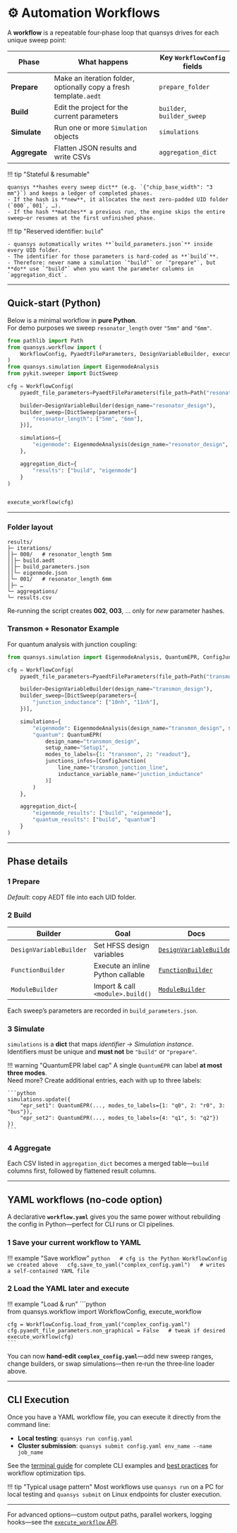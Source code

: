 # ⚙️ Automation Workflows

A **workflow** is a repeatable four‑phase loop that quansys drives for each unique sweep point:

| Phase         | What happens                                                       | Key `WorkflowConfig` fields |
|---------------|--------------------------------------------------------------------|-----------------------------|
| **Prepare**   | Make an iteration folder, optionally copy a fresh template`.aedt`  | `prepare_folder`            |
| **Build**     | Edit the project for the current parameters                        | `builder`, `builder_sweep`  |
| **Simulate**  | Run one or more `Simulation` objects                               | `simulations`               |
| **Aggregate** | Flatten JSON results and write CSVs                                | `aggregation_dict`          |

!!! tip "Stateful & resumable"

    quansys **hashes every sweep dict** (e.g. `{"chip_base_width": "3 mm"}`) and keeps a ledger of completed phases.  
    - If the hash is **new**, it allocates the next zero‑padded UID folder (`000`,`001`, …).  
    - If the hash **matches** a previous run, the engine skips the entire sweep—or resumes at the first unfinished phase.

!!! tip "Reserved identifier: `build`"

    - quansys automatically writes **`build_parameters.json`** inside every UID folder.  
    - The identifier for those parameters is hard‑coded as **`build`**.  
    - Therefore: never name a simulation `"build"` or `"prepare"`, but **do** use `"build"` when you want the parameter columns in `aggregation_dict`.


---

## Quick‑start (Python)

Below is a minimal workflow in **pure Python**.  
For demo purposes we sweep `resonator_length` over `"5mm"` and `"6mm"`.

```python  
from pathlib import Path
from quansys.workflow import (
    WorkflowConfig, PyaedtFileParameters, DesignVariableBuilder, execute_workflow
)
from quansys.simulation import EigenmodeAnalysis
from pykit.sweeper import DictSweep

cfg = WorkflowConfig(
    pyaedt_file_parameters=PyaedtFileParameters(file_path=Path("resonator_design.aedt")),

    builder=DesignVariableBuilder(design_name="resonator_design"),
    builder_sweep=[DictSweep(parameters={
        "resonator_length": ["5mm", "6mm"],
    })],

    simulations={
        "eigenmode": EigenmodeAnalysis(design_name="resonator_design", setup_name="Setup1")
    },

    aggregation_dict={
        "results": ["build", "eigenmode"]
    }
)


execute_workflow(cfg)  

```

---

### Folder layout

```text  
results/  
├─ iterations/  
│├─ 000/   # resonator_length 5mm  
││├─ build.aedt  
││├─ build_parameters.json  
││└─ eigenmode.json  
│└─ 001/   # resonator_length 6mm  
│├─ …  
└─ aggregations/  
└─ results.csv  

```

Re‑running the script creates **002**, **003**, … only for *new* parameter hashes.

### Transmon + Resonator Example

For quantum analysis with junction coupling:

```python
from quansys.simulation import EigenmodeAnalysis, QuantumEPR, ConfigJunction

cfg = WorkflowConfig(
    pyaedt_file_parameters=PyaedtFileParameters(file_path=Path("transmon_resonator.aedt")),

    builder=DesignVariableBuilder(design_name="transmon_design"),
    builder_sweep=[DictSweep(parameters={
        "junction_inductance": ["10nh", "11nh"],
    })],

    simulations={
        "eigenmode": EigenmodeAnalysis(design_name="transmon_design", setup_name="Setup1"),
        "quantum": QuantumEPR(
            design_name="transmon_design",
            setup_name="Setup1",
            modes_to_labels={1: "transmon", 2: "readout"},
            junctions_infos=[ConfigJunction(
                line_name="transmon_junction_line",
                inductance_variable_name="junction_inductance"
            )]
        )
    },

    aggregation_dict={
        "eigenmode_results": ["build", "eigenmode"],
        "quantum_results": ["build", "quantum"]
    }
)
```

---

## Phase details

### 1 Prepare

*Default*: copy AEDT file into each UID folder.  

### 2 Build

| Builder                  | Goal                              | Docs                                                         |
|--------------------------|-----------------------------------|--------------------------------------------------------------|
| `DesignVariableBuilder`  | Set HFSS design variables         | [`DesignVariableBuilder`](../api/design_variable_builder.md) |
| `FunctionBuilder`        | Execute an inline Python callable | [`FunctionBuilder`](../api/function_builder.md)              |
| `ModuleBuilder`          | Import & call `<module>.build()`  | [`ModuleBuilder`](../api/module_builder.md)                  |

Each sweep’s parameters are recorded in `build_parameters.json`.

### 3 Simulate

`simulations` is a **dict** that maps *identifier → Simulation instance*.  
Identifiers must be unique and **must not** be `"build"` or `"prepare"`.


!!! warning "QuantumEPR label cap"
    A single `QuantumEPR` can label **at most three modes**.  
    Need more? Create additional entries, each with up to three labels:

    ```python  
    simulations.update({  
        "epr_set1": QuantumEPR(..., modes_to_labels={1: "q0", 2: "r0", 3: "bus"}),  
        "epr_set2": QuantumEPR(..., modes_to_labels={4: "q1", 5: "q2"})  
    })
    ```

### 4 Aggregate

Each CSV listed in `aggregation_dict` becomes a merged table—`build` columns first, followed by flattened result columns.

---

## YAML workflows (no‑code option)

A declarative **`workflow.yaml`** gives you the same power without rebuilding the config in Python—perfect for CLI runs or CI pipelines.

### 1 Save your current workflow to YAML

!!! example "Save workflow"
    ```python  
    # cfg is the Python WorkflowConfig we created above  
    cfg.save_to_yaml("complex_config.yaml")   # writes a self‑contained YAML file
    ```

### 2 Load the YAML later and execute

!!! example "Load & run"
    ```python  
    from quansys.workflow import WorkflowConfig, execute_workflow  

    cfg = WorkflowConfig.load_from_yaml("complex_config.yaml")  
    cfg.pyaedt_file_parameters.non_graphical = False   # tweak if desired  
    execute_workflow(cfg)
    ```


You can now **hand‑edit `complex_config.yaml`**—add new sweep ranges, change builders, or swap simulations—then re‑run the three‑line loader above.


---

## CLI Execution

Once you have a YAML workflow file, you can execute it directly from the command line:

- **Local testing**: `quansys run config.yaml`
- **Cluster submission**: `quansys submit config.yaml env_name --name job_name`

See the [terminal guide](terminal.md) for complete CLI examples and [best practices](best_practices.md) for workflow optimization tips.

!!! tip "Typical usage pattern"
    Most workflows use `quansys run` on a PC for local testing and `quansys submit` on Linux endpoints for cluster execution.

---

For advanced options—custom output paths, parallel workers, logging hooks—see the [`execute_workflow` API](../api/execute_workflow.md).
